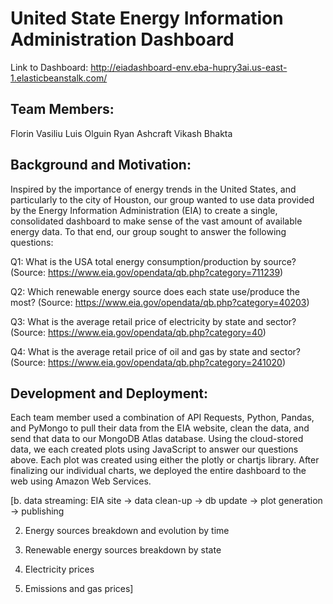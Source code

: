 # United State Energy Information Administration Dashboard

Link to Dashboard: http://eiadashboard-env.eba-hupry3ai.us-east-1.elasticbeanstalk.com/

## Team Members:

Florin Vasiliu
Luis Olguin
Ryan Ashcraft
Vikash Bhakta

## Background and Motivation:

Inspired by the importance of energy trends in the United States, and particularly to the city of Houston, our group wanted to use data provided by the Energy Information Administration (EIA) to create a single, consolidated dashboard to make sense of the vast amount of available energy data. To that end, our group sought to answer the following questions:

Q1: What is the USA total energy consumption/production by source?
(Source: https://www.eia.gov/opendata/qb.php?category=711239)

Q2: Which renewable energy source does each state use/produce the most?
(Source: https://www.eia.gov/opendata/qb.php?category=40203)

Q3: What is the average retail price of electricity by state and sector?
(Source: https://www.eia.gov/opendata/qb.php?category=40)

Q4: What is the average retail price of oil and gas by state and sector?
(Source: https://www.eia.gov/opendata/qb.php?category=241020)

## Development and Deployment:

Each team member used a combination of API Requests, Python, Pandas, and PyMongo to pull their data from the EIA website, clean the data, and send that data to our MongoDB Atlas database. Using the cloud-stored data, we each created plots using JavaScript to answer our questions above. Each plot was created using either the plotly or chartjs library. After finalizing our individual charts, we deployed the entire dashboard to the web using Amazon Web Services.
 


[b. data streaming: EIA site -> data clean-up -> db update -> plot generation -> publishing

2. Energy sources breakdown and evolution by time

3. Renewable energy sources breakdown by state

4. Electricity prices

5. Emissions and gas prices]

  
